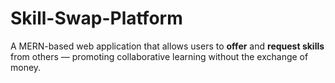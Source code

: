 # Skill-Swap-Platform
A MERN-based web application that allows users to **offer** and **request skills** from others — promoting collaborative learning without the exchange of money.

